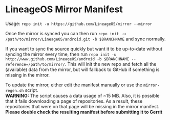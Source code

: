 # LineageOS Mirror Manifest

Usage: `repo init -u https://github.com/LineageOS/mirror --mirror`

Once the mirror is synced you can then run `repo init -u /path/to/mirror/LineageOS/android.git -b $BRANCHNAME` and sync normally.

If you want to sync the source quickly but want it to be up-to-date without syncing the mirror every time, then run `repo init -u http://www.github.com/LineageOS/android -b $BRANCHNAME --reference=/path/to/mirror/`. This will init the new repo and fetch all the (available) data from the mirror, but will fallback to GitHub if something is missing in the mirror.

To update the mirror, either edit the manifest manually or use the `mirror-regen.sh` script.  
**WARNING:** The script causes a data usage of ~15 MB. Also, it is possible that it fails downloading a page of repositories. As a result, these repositories that were on that page will be missing in the mirror manifest. **Please double check the resulting manifest before submitting it to Gerrit**
